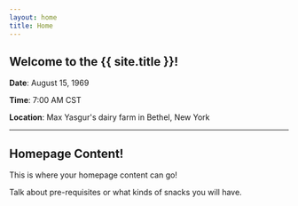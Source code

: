 ```yaml
---
layout: home
title: Home
---
```


## Welcome to the **{{ site.title }}!** 

**Date**: August 15, 1969

**Time**: 7:00 AM CST

**Location**: Max Yasgur's dairy farm in Bethel, New York

<hr>

## Homepage Content!

This is where your homepage content can go!

Talk about pre-requisites or what kinds of snacks you will have.

<!-- You can add additional intro or learning objectives here if desired -->
